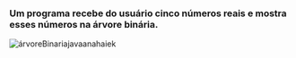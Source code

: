 ### Um programa recebe do usuário cinco números reais e mostra esses números na árvore binária.
![árvoreBinariajavaanahaiek](https://github.com/anahaiek/arvoreBinariaJava/assets/88678265/7410567a-bc9a-4871-b721-dda1694b972e)
